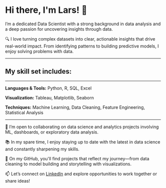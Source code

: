 # Hi there, I'm Lars! 👋

I’m a dedicated Data Scientist with a strong background in data analysis and a deep passion for uncovering insights through data.

🔍 I love turning complex datasets into clear, actionable insights that drive real-world impact. From identifying patterns to building predictive models, I enjoy solving problems with data.

***

## My skill set includes:
***
**Languages & Tools:**
Python, R, SQL, Excel

**Visualization:** Tableau, Matplotlib, Seaborn

**Techniques:** Machine Learning, Data Cleaning, Feature Engineering, Statistical Analysis

***

🤝 I’m open to collaborating on data science and analytics projects involving ML, dashboards, or exploratory data analysis.

📚 In my spare time, I enjoy staying up to date with the latest in data science and constantly sharpening my skills.

📂 On my GitHub, you'll find projects that reflect my journey—from data cleaning to model building and storytelling with visualizations.

📫 Let’s connect on [LinkedIn](www.linkedin.com/in/lars-petschke) and explore opportunities to work together or share ideas!
